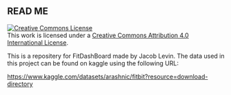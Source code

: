 ## READ ME

<a rel="license" href="http://creativecommons.org/licenses/by/4.0/"><img alt="Creative Commons License" style="border-width:0" src="https://i.creativecommons.org/l/by/4.0/88x31.png" /></a><br />This work is licensed under a <a rel="license" href="http://creativecommons.org/licenses/by/4.0/">Creative Commons Attribution 4.0 International License</a>.


This is a repositery for FitDashBoard made by Jacob Levin. The data used in this project can be found on kaggle using the following URL:

https://www.kaggle.com/datasets/arashnic/fitbit?resource=download-directory

